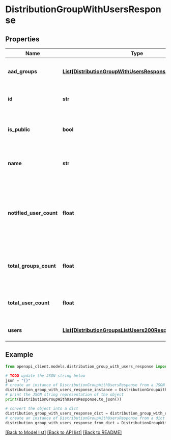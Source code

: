 # DistributionGroupWithUsersResponse


## Properties

Name | Type | Description | Notes
------------ | ------------- | ------------- | -------------
**aad_groups** | [**List[DistributionGroupWithUsersResponseAadGroupsInner]**](DistributionGroupWithUsersResponseAadGroupsInner.md) | The distribution group aad groups | [optional] 
**id** | **str** | The unique ID of the distribution group | 
**is_public** | **bool** | Whether the distribution group is public | [optional] 
**name** | **str** | The name of the distribution group used in URLs | 
**notified_user_count** | **float** | The count of non-pending users in the distribution group who will be notified by new releases | 
**total_groups_count** | **float** | The count of aad groups in the distribution group | [optional] 
**total_user_count** | **float** | The count of users in the distribution group | 
**users** | [**List[DistributionGroupsListUsers200ResponseInner]**](DistributionGroupsListUsers200ResponseInner.md) | The distribution group users | 

## Example

```python
from openapi_client.models.distribution_group_with_users_response import DistributionGroupWithUsersResponse

# TODO update the JSON string below
json = "{}"
# create an instance of DistributionGroupWithUsersResponse from a JSON string
distribution_group_with_users_response_instance = DistributionGroupWithUsersResponse.from_json(json)
# print the JSON string representation of the object
print(DistributionGroupWithUsersResponse.to_json())

# convert the object into a dict
distribution_group_with_users_response_dict = distribution_group_with_users_response_instance.to_dict()
# create an instance of DistributionGroupWithUsersResponse from a dict
distribution_group_with_users_response_from_dict = DistributionGroupWithUsersResponse.from_dict(distribution_group_with_users_response_dict)
```
[[Back to Model list]](../README.md#documentation-for-models) [[Back to API list]](../README.md#documentation-for-api-endpoints) [[Back to README]](../README.md)


